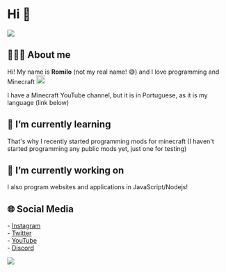Hi 👋
==========

![](https://github-readme-stats.vercel.app/api?username=romilodev&show_icons=true&hide_border=true)

## 👨🏼‍💻 About me
Hi! My name is **Romilo** (not my real name! 😅) and I love programming and Minecraft <img src="https://i.imgur.com/fLrRDZE.gif" alt="" height="20px" />

I have a Minecraft YouTube channel, but it is in Portuguese, as it is my language (link below)

## 🌱 I’m currently learning
That's why I recently started programming mods for minecraft (I haven't started programming any public mods yet, just one for testing)

## 🔭 I’m currently working on
I also program websites and applications in JavaScript/Nodejs!

## 🌐 Social Media
\- [Instagram](https://instagram.com/romilo903)
<br/>
\- [Twitter](https://twitter.com/romilo903)
<br/>
\- [YouTube](https://www.youtube.com/channel/UCHqIF6pyzrlCHy8sPFmTLzg)
<br/>
\- [Discord](https://discord.gg/PBW3jdP)

![](https://github-readme-stats.vercel.app/api/top-langs/?username=romilodev&layout=compact)

<!--
**romilodev/romilodev** is a ✨ _special_ ✨ repository because its `README.md` (this file) appears on your GitHub profile.

Here are some ideas to get you started:

- 🔭 I’m currently working on ... ✔
- 🌱 I’m currently learning ... ✔
- 👯 I’m looking to collaborate on ...
- 🤔 I’m looking for help with ...
- 💬 Ask me about ...
- 📫 How to reach me: ...
- 😄 Pronouns: ...
- ⚡ Fun fact: ...
-->
